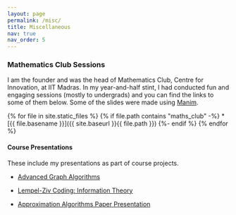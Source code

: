 ```yaml
---
layout: page
permalink: /misc/
title: Miscellaneous
nav: true
nav_order: 5
---
```


<!-- {% include video.html path="assets/video/pexels-engin-akyurt-6069112-960x540-30fps.mp4" class="img-fluid rounded z-depth-1" controls=true %}

{% include video.html path="assets/video/pexels-engin-akyurt-6069112-960x540-30fps.mp4" class="img-fluid rounded z-depth-1" controls=true %}

{% include video.html path="assets/video/pexels-engin-akyurt-6069112-960x540-30fps.mp4" class="img-fluid rounded z-depth-1" controls=true %} -->

<!-- {% include video.html path="assets/maths_club/7 Bridges of Konigsberg.mp4" class="img-fluid rounded z-depth-1" controls=true %} -->

### Mathematics Club Sessions

I am the founder and was the head of Mathematics Club, Centre for Innovation, at IIT Madras. In my year-and-half stint, I had conducted fun and engaging sessions (mostly to undergrads) and you can find the links to some of them below. Some of the slides were made using [Manim](https://www.manim.community/).

{% for file in site.static_files %}
  {% if file.path contains "maths_club" -%}
     * [{{ file.basename }}]({{ site.baseurl }}{{ file.path }})
  {%- endif %}
{% endfor %}

#### Course Presentations
These include my presentations as part of course projects.

* [Advanced Graph Algorithms](assets/Advanced_Graph_Algorithms_Paper_Presentation.pdf)

* [Lempel-Ziv Coding: Information Theory](assets/Information_Theory_Presentation.pdf)

* [Approximation Algorithms Paper Presentation](assets/Approximation_Algorithms_Paper_Presentation.pdf)
